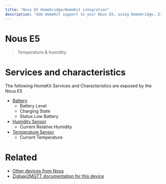 ```yaml
---
title: "Nous E5 Homebridge/HomeKit integration"
description: "Add HomeKit support to your Nous E5, using Homebridge, Zigbee2MQTT and homebridge-z2m."
---
```

<!---
This file has been GENERATED using src/docgen/docgen.ts
DO NOT EDIT THIS FILE MANUALLY!
-->
# Nous E5
> Temperature & humidity


# Services and characteristics
The following HomeKit Services and Characteristics are exposed by
the Nous E5

* [Battery](../../battery.md)
  * Battery Level
  * Charging State
  * Status Low Battery
* [Humidity Sensor](../../sensors.md)
  * Current Relative Humidity
* [Temperature Sensor](../../sensors.md)
  * Current Temperature


# Related
* [Other devices from Nous](../index.md#nous)
* [Zigbee2MQTT documentation for this device](https://www.zigbee2mqtt.io/devices/E5.html)